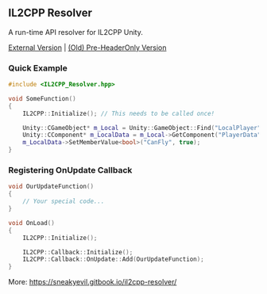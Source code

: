 ## IL2CPP Resolver
A run-time API resolver for IL2CPP Unity.

[External Version](https://github.com/extremeblackliu/IL2CPP_Resolver_External) | [(Old) Pre-HeaderOnly Version](https://github.com/sneakyevil/IL2CPP_Resolver/tree/old_nonheader)

### Quick Example
```cpp
#include <IL2CPP_Resolver.hpp>

void SomeFunction()
{
    IL2CPP::Initialize(); // This needs to be called once!

    Unity::CGameObject* m_Local = Unity::GameObject::Find("LocalPlayer");
    Unity::CComponent* m_LocalData = m_Local->GetComponent("PlayerData");
    m_LocalData->SetMemberValue<bool>("CanFly", true);
}
```

### Registering OnUpdate Callback
```cpp
void OurUpdateFunction()
{
    // Your special code...
}

void OnLoad()
{
    IL2CPP::Initialize();

    IL2CPP::Callback::Initialize();
    IL2CPP::Callback::OnUpdate::Add(OurUpdateFunction);
}
```

More: https://sneakyevil.gitbook.io/il2cpp-resolver/
